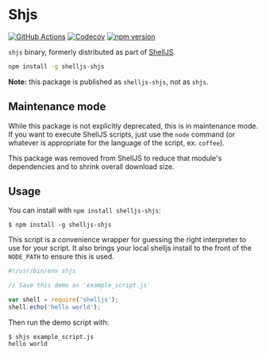 # Shjs

[![GitHub Actions](https://img.shields.io/github/actions/workflow/status/shelljs/shjs/main.yml?style=flat-square&logo=github)](https://github.com/shelljs/shjs/actions/workflows/main.yml)
[![Codecov](https://img.shields.io/codecov/c/github/shelljs/shjs/main.svg?style=flat-square&label=coverage)](https://codecov.io/gh/shelljs/shjs)
[![npm version](https://img.shields.io/npm/v/shelljs-shjs.svg?style=flat-square)](https://www.npmjs.com/package/shelljs-shjs)

`shjs` binary, formerly distributed as part of
[ShellJS](https://github.com/shelljs/shelljs).

```sh
npm install -g shelljs-shjs
```

**Note:** this package is published as `shelljs-shjs`, not as `shjs`.

## Maintenance mode

While this package is not explicitly deprecated, this is in maintenance mode. If
you want to execute ShellJS scripts, just use the `node` command (or whatever is
appropriate for the language of the script, ex. `coffee`).

This package was removed from ShellJS to reduce that module's dependencies and
to shrink overall download size.

## Usage

You can install with `npm install shelljs-shjs`:

```shell
$ npm install -g shelljs-shjs
```

This script is a convenience wrapper for guessing the right interpreter to use
for your script. It also brings your local shelljs install to the front of the
`NODE_PATH` to ensure this is used.

```javascript
#!/usr/bin/env shjs

// Save this demo as 'example_script.js'

var shell = require('shelljs');
shell.echo('hello world');
```

Then run the demo script with:

```shell
$ shjs example_script.js
hello world
```
